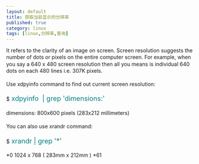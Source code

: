 ```yaml
---
layout: default
title: 获取当前显示的分辨率
published: true
category: linux
tags: [linux,分辨率,查询]
---
```

<div id="detail" class="detail" style="line-height: 1.3;"><p><div>It refers to the clarity of an image on screen. Screen resolution suggests the number of dots or pixels on the entire computer screen. For example, when you say a 640 x 480 screen resolution then all you means is individual 640 dots on each 480 lines i.e. 307K pixels.</div><div><br></div><div>Use xdpyinfo command to find out current screen resolution:</div><div><br></div><div>$<font color="#008080" size="4"> xdpyinfo &nbsp;| grep 'dimensions:'</font></div><div><br></div><div>dimensions: 800x600 pixels (283x212 millimeters)</div><div><br></div><div>You can also use xrandr command:</div><div><br></div><div>$<font color="#008080" size="4"> xrandr | grep '*'</font></div><div><br></div><div>*0 1024 x 768 ( 283mm x 212mm ) *61</div></p></div>
